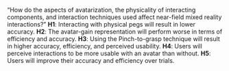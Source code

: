 “How do the aspects of avatarization, the physicality of interacting components, and interaction techniques used affect near-field mixed reality interactions?”
**H1**: Interacting with physical pegs will result in lower accuracy. 
**H2**: The avatar-gain representation will perform worse in terms of efficiency and accuracy. 
**H3**: Using the Pinch-to-grasp technique will result in higher accuracy, efficiency, and perceived usability. 
**H4**: Users will perceive interactions to be more usable with an avatar than without. 
**H5**: Users will improve their accuracy and efficiency over trials.
